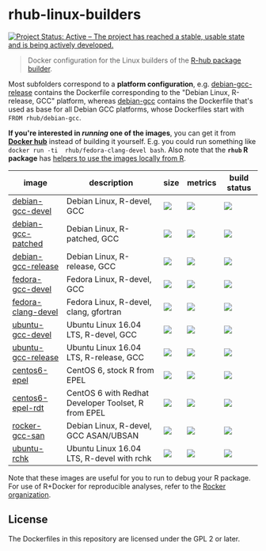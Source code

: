 # rhub-linux-builders

[![Project Status: Active – The project has reached a stable, usable state and is being actively developed.](http://www.repostatus.org/badges/latest/active.svg)](http://www.repostatus.org/#active)

> Docker configuration for the Linux builders of the [R-hub package builder](https://builder.r-hub.io/advanced).

Most subfolders correspond to a **platform configuration**, e.g. [debian-gcc-release](https://github.com/r-hub/rhub-linux-builders/tree/master/debian-gcc-release) contains the Dockerfile corresponding to the "Debian Linux, R-release, GCC" platform, whereas [debian-gcc](https://github.com/r-hub/rhub-linux-builders/tree/master/debian-gcc) contains the Dockerfile that's used as base for all Debian GCC platforms, whose Dockerfiles start with `FROM rhub/debian-gcc`.

**If you're interested in _running_ one of the images**, you can get it from **[Docker hub](https://hub.docker.com/u/rhub)** instead of building it yourself. E.g. you could run something like `docker run -ti  rhub/fedora-clang-devel bash`. Also note that the **`rhub` R package** has [helpers to use the images locally from R](https://r-hub.github.io/rhub/articles/local-debugging.html).

image            | description                               | size   | metrics | build status 
---------------- | ----------------------------------------- | ------ | ------- | --------------
[debian-gcc-devel](https://hub.docker.com/r/rhub/debian-gcc-devel)            |  Debian Linux, R-devel, GCC   | [![](https://images.microbadger.com/badges/image/rhub/debian-gcc-devel.svg)](https://microbadger.com/images/rhub/debian-gcc-devel) | [![](https://img.shields.io/docker/pulls/rhub/debian-gcc-devel.svg)](https://hub.docker.com/r/rhub/debian-gcc-devel) |  [![](https://img.shields.io/docker/automated/rhub/debian-gcc-devel.svg)](https://hub.docker.com/r/rhub/debian-gcc-devel/builds)
[debian-gcc-patched](https://hub.docker.com/r/rhub/debian-gcc-patched)            |  Debian Linux, R-patched, GCC   | [![](https://images.microbadger.com/badges/image/rhub/debian-gcc-patched.svg)](https://microbadger.com/images/rhub/debian-gcc-patched) | [![](https://img.shields.io/docker/pulls/rhub/debian-gcc-patched.svg)](https://hub.docker.com/r/rhub/debian-gcc-patched) |  [![](https://img.shields.io/docker/automated/rhub/debian-gcc-patched.svg)](https://hub.docker.com/r/rhub/debian-gcc-patched/builds)
[debian-gcc-release](https://hub.docker.com/r/rhub/debian-gcc-release)            |  Debian Linux, R-release, GCC   | [![](https://images.microbadger.com/badges/image/rhub/debian-gcc-release.svg)](https://microbadger.com/images/rhub/debian-gcc-release) | [![](https://img.shields.io/docker/pulls/rhub/debian-gcc-release.svg)](https://hub.docker.com/r/rhub/debian-gcc-release) |  [![](https://img.shields.io/docker/automated/rhub/debian-gcc-release.svg)](https://hub.docker.com/r/rhub/debian-gcc-release/builds)
[fedora-gcc-devel](https://hub.docker.com/r/rhub/fedora-gcc-devel)            |  Fedora Linux, R-devel, GCC  | [![](https://images.microbadger.com/badges/image/rhub/fedora-gcc-devel.svg)](https://microbadger.com/images/rhub/fedora-gcc-devel) | [![](https://img.shields.io/docker/pulls/rhub/fedora-gcc-devel.svg)](https://hub.docker.com/r/rhub/fedora-gcc-devel) |  [![](https://img.shields.io/docker/automated/rhub/fedora-gcc-devel.svg)](https://hub.docker.com/r/rhub/fedora-gcc-devel/builds)
[fedora-clang-devel](https://hub.docker.com/r/rhub/fedora-clang-devel)            | Fedora Linux, R-devel, clang, gfortran | [![](https://images.microbadger.com/badges/image/rhub/fedora-clang-devel.svg)](https://microbadger.com/images/rhub/fedora-clang-devel) | [![](https://img.shields.io/docker/pulls/rhub/fedora-clang-devel.svg)](https://hub.docker.com/r/rhub/fedora-clang-devel) |  [![](https://img.shields.io/docker/automated/rhub/fedora-clang-devel.svg)](https://hub.docker.com/r/rhub/fedora-clang-devel/builds)
[ubuntu-gcc-devel](https://hub.docker.com/r/rhub/ubuntu-gcc-devel)            | Ubuntu Linux 16.04 LTS, R-devel, GCC  | [![](https://images.microbadger.com/badges/image/rhub/ubuntu-gcc-devel.svg)](https://microbadger.com/images/rhub/ubuntu-gcc-devel) | [![](https://img.shields.io/docker/pulls/rhub/ubuntu-gcc-devel.svg)](https://hub.docker.com/r/rhub/ubuntu-gcc-devel) |  [![](https://img.shields.io/docker/automated/rhub/ubuntu-gcc-devel.svg)](https://hub.docker.com/r/rhub/ubuntu-gcc-devel/builds)
[ubuntu-gcc-release](https://hub.docker.com/r/rhub/ubuntu-gcc-release)            | Ubuntu Linux 16.04 LTS, R-release, GCC  | [![](https://images.microbadger.com/badges/image/rhub/ubuntu-gcc-release.svg)](https://microbadger.com/images/rhub/ubuntu-gcc-release) | [![](https://img.shields.io/docker/pulls/rhub/ubuntu-gcc-release.svg)](https://hub.docker.com/r/rhub/ubuntu-gcc-release) |  [![](https://img.shields.io/docker/automated/rhub/ubuntu-gcc-release.svg)](https://hub.docker.com/r/rhub/ubuntu-gcc-release/builds)
[centos6-epel](https://hub.docker.com/r/rhub/centos6-epel)            | CentOS 6, stock R from EPEL  | [![](https://images.microbadger.com/badges/image/rhub/centos6-epel.svg)](https://microbadger.com/images/rhub/centos6-epel) | [![](https://img.shields.io/docker/pulls/rhub/centos6-epel.svg)](https://hub.docker.com/r/rhub/centos6-epel) |  [![](https://img.shields.io/docker/automated/rhub/centos6-epel.svg)](https://hub.docker.com/r/rhub/centos6-epel/builds)
[centos6-epel-rdt](https://hub.docker.com/r/rhub/centos6-epel-rdt)            | CentOS 6 with Redhat Developer Toolset, R from EPEL | [![](https://images.microbadger.com/badges/image/rhub/centos6-epel-rdt.svg)](https://microbadger.com/images/rhub/centos6-epel-rdt) | [![](https://img.shields.io/docker/pulls/rhub/centos6-epel-rdt.svg)](https://hub.docker.com/r/rhub/centos6-epel-rdt) |  [![](https://img.shields.io/docker/automated/rhub/centos6-epel-rdt.svg)](https://hub.docker.com/r/rhub/centos6-epel-rdt/builds)
[rocker-gcc-san](https://hub.docker.com/r/rhub/rocker-gcc-san)            | Debian Linux, R-devel, GCC ASAN/UBSAN  | [![](https://images.microbadger.com/badges/image/rhub/rocker-gcc-san.svg)](https://microbadger.com/images/rhub/rocker-gcc-san) | [![](https://img.shields.io/docker/pulls/rhub/rocker-gcc-san.svg)](https://hub.docker.com/r/rhub/rocker-gcc-san) |  [![](https://img.shields.io/docker/automated/rhub/rocker-gcc-san.svg)](https://hub.docker.com/r/rhub/rocker-gcc-san/builds)
[ubuntu-rchk](https://hub.docker.com/r/rhub/ubuntu-rchk)            | Ubuntu Linux 16.04 LTS, R-devel with rchk  | [![](https://images.microbadger.com/badges/image/rhub/ubuntu-rchk.svg)](https://microbadger.com/images/rhub/ubuntu-rchk) | [![](https://img.shields.io/docker/pulls/rhub/ubuntu-rchk.svg)](https://hub.docker.com/r/rhub/ubuntu-rchk) |  [![](https://img.shields.io/docker/automated/rhub/ubuntu-rchk.svg)](https://hub.docker.com/r/rhub/ubuntu-rchk/builds)

Note that these images are useful for you to run to debug your R package. For use of R+Docker for reproducible analyses, refer to the [Rocker organization](https://rocker-project.org/).

## License ##

The Dockerfiles in this repository are licensed under the GPL 2 or later.

